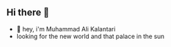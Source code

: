 ## Hi there 👋

-  💬 hey, i'm Muhammad Ali Kalantari
- looking for the new world and that palace in the sun
